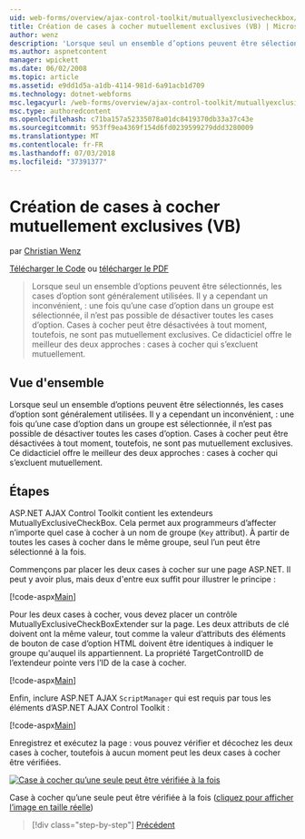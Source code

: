 ```yaml
---
uid: web-forms/overview/ajax-control-toolkit/mutuallyexclusivecheckbox/creating-mutually-exclusive-checkboxes-vb
title: Création de cases à cocher mutuellement exclusives (VB) | Microsoft Docs
author: wenz
description: 'Lorsque seul un ensemble d’options peuvent être sélectionnés, les cases d’option sont généralement utilisées. Il y a cependant un inconvénient, : une fois sélectionnée, une case d’option dans un groupe...'
ms.author: aspnetcontent
manager: wpickett
ms.date: 06/02/2008
ms.topic: article
ms.assetid: e9dd1d5a-a1db-4114-981d-6a91acb1d709
ms.technology: dotnet-webforms
msc.legacyurl: /web-forms/overview/ajax-control-toolkit/mutuallyexclusivecheckbox/creating-mutually-exclusive-checkboxes-vb
msc.type: authoredcontent
ms.openlocfilehash: c71ba157a52335078a01dc8419370db33a37c43e
ms.sourcegitcommit: 953ff9ea4369f154d6fd0239599279ddd3280009
ms.translationtype: MT
ms.contentlocale: fr-FR
ms.lasthandoff: 07/03/2018
ms.locfileid: "37391377"
---
```

<a name="creating-mutually-exclusive-checkboxes-vb"></a>Création de cases à cocher mutuellement exclusives (VB)
====================
par [Christian Wenz](https://github.com/wenz)

[Télécharger le Code](http://download.microsoft.com/download/9/3/f/93f8daea-bebd-4821-833b-95205389c7d0/MutuallyExclusiveCheckBox0.vb.zip) ou [télécharger le PDF](http://download.microsoft.com/download/b/6/a/b6ae89ee-df69-4c87-9bfb-ad1eb2b23373/mutuallyexclusivecheckbox0VB.pdf)

> Lorsque seul un ensemble d’options peuvent être sélectionnés, les cases d’option sont généralement utilisées. Il y a cependant un inconvénient, : une fois qu’une case d’option dans un groupe est sélectionnée, il n’est pas possible de désactiver toutes les cases d’option. Cases à cocher peut être désactivées à tout moment, toutefois, ne sont pas mutuellement exclusives. Ce didacticiel offre le meilleur des deux approches : cases à cocher qui s’excluent mutuellement.


## <a name="overview"></a>Vue d'ensemble

Lorsque seul un ensemble d’options peuvent être sélectionnés, les cases d’option sont généralement utilisées. Il y a cependant un inconvénient, : une fois qu’une case d’option dans un groupe est sélectionnée, il n’est pas possible de désactiver toutes les cases d’option. Cases à cocher peut être désactivées à tout moment, toutefois, ne sont pas mutuellement exclusives. Ce didacticiel offre le meilleur des deux approches : cases à cocher qui s’excluent mutuellement.

## <a name="steps"></a>Étapes

ASP.NET AJAX Control Toolkit contient les extendeurs MutuallyExclusiveCheckBox. Cela permet aux programmeurs d’affecter n’importe quel case à cocher à un nom de groupe (`Key` attribut). À partir de toutes les cases à cocher dans le même groupe, seul l’un peut être sélectionné à la fois.

Commençons par placer les deux cases à cocher sur une page ASP.NET. Il peut y avoir plus, mais deux d'entre eux suffit pour illustrer le principe :

[!code-aspx[Main](creating-mutually-exclusive-checkboxes-vb/samples/sample1.aspx)]

Pour les deux cases à cocher, vous devez placer un contrôle MutuallyExclusiveCheckBoxExtender sur la page. Les deux attributs de clé doivent ont la même valeur, tout comme la valeur d’attributs des éléments de bouton de case d’option HTML doivent être identiques à indiquer le groupe qu'auquel ils appartiennent. La propriété TargetControlID de l’extendeur pointe vers l’ID de la case à cocher.

[!code-aspx[Main](creating-mutually-exclusive-checkboxes-vb/samples/sample2.aspx)]

Enfin, inclure ASP.NET AJAX `ScriptManager` qui est requis par tous les éléments d’ASP.NET AJAX Control Toolkit :

[!code-aspx[Main](creating-mutually-exclusive-checkboxes-vb/samples/sample3.aspx)]

Enregistrez et exécutez la page : vous pouvez vérifier et décochez les deux cases à cocher, toutefois à aucun moment peut les deux cases à cocher être vérifiées.


[![Case à cocher qu’une seule peut être vérifiée à la fois](creating-mutually-exclusive-checkboxes-vb/_static/image2.png)](creating-mutually-exclusive-checkboxes-vb/_static/image1.png)

Case à cocher qu’une seule peut être vérifiée à la fois ([cliquez pour afficher l’image en taille réelle](creating-mutually-exclusive-checkboxes-vb/_static/image3.png))

> [!div class="step-by-step"]
> [Précédent](creating-mutually-exclusive-checkboxes-cs.md)
